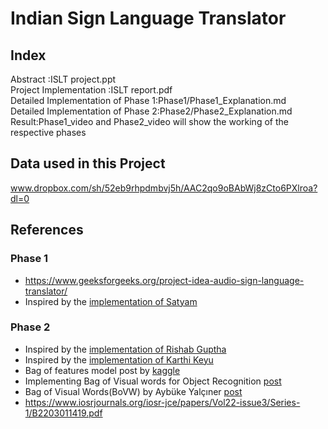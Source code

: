 # Indian Sign Language Translator
## Index
Abstract 		:ISLT project.ppt <br>
Project Implementation  :ISLT report.pdf <br>
Detailed Implementation of Phase 1:Phase1/Phase1_Explanation.md <br>
Detailed Implementation of Phase 2:Phase2/Phase2_Explanation.md <br>
Result:Phase1_video and Phase2_video will show the working of the respective phases 

## Data used in this Project
www.dropbox.com/sh/52eb9rhpdmbvj5h/AAC2qo9oBAbWj8zCto6PXlroa?dl=0

## References
### Phase 1
- https://www.geeksforgeeks.org/project-idea-audio-sign-language-translator/
- Inspired by the [implementation of Satyam](https://github.com/satyam9090/Automatic-Indian-Sign-Language-Translator-ISL)
### Phase 2
- Inspired by the [implementation of Rishab Guptha](https://github.com/imRishabhGupta/Indian-Sign-Language-Recognition)
- Inspired by the [implementation of Karthi Keyu](https://github.com/Karthikeyu/Indian-sign-language-recognition)
- Bag of features model post by [kaggle](https://www.kaggle.com/pierre54/bag-of-words-model-with-sift-descriptors)
- Implementing Bag of Visual words for Object Recognition [post](https://kushalvyas.github.io/BOV.html)
- Bag of Visual Words(BoVW) by Aybüke Yalçıner [post](https://medium.com/@aybukeyalcinerr/bag-of-visual-words-bovw-db9500331b2f)
- https://www.iosrjournals.org/iosr-jce/papers/Vol22-issue3/Series-1/B2203011419.pdf
